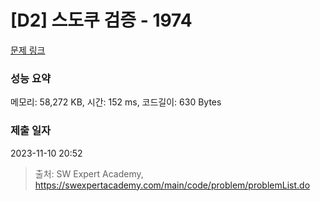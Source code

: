 # [D2] 스도쿠 검증 - 1974 

[문제 링크](https://swexpertacademy.com/main/code/problem/problemDetail.do?contestProbId=AV5Psz16AYEDFAUq) 

### 성능 요약

메모리: 58,272 KB, 시간: 152 ms, 코드길이: 630 Bytes

### 제출 일자

2023-11-10 20:52



> 출처: SW Expert Academy, https://swexpertacademy.com/main/code/problem/problemList.do